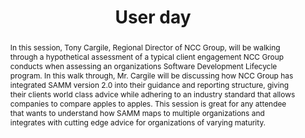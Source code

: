 ---
url: /user-day/2020/integrating-samm-into-consulting-assessments/
type: user-day
title: User day
name: Integrating SAMMv2 into Consulting Assessments
speaker: Tony Cargile
image: /img/people/Tony_Cargile.png
affiliation: NCC Group
role: Regional Director
linkedin: tony-cargile-7073b151
abstract: |
    In this session, Tony Cargile, Regional Director of NCC Group, will be walking through a hypothetical assessment of a typical client engagement NCC Group conducts when assessing an organizations Software Development Lifecycle program. In this walk through, Mr. Cargile will be discussing how NCC Group has integrated SAMM version 2.0 into their guidance and reporting structure, giving their clients world class advice while adhering to an industry standard that allows companies to compare apples to apples. This session is great for any attendee that wants to understand how SAMM maps to multiple organizations and integrates with cutting edge advice for organizations of varying maturity.
bio: |
    Tony Cargile is a Regional Director with NCC Group, a global information security firm specializing in application, network, and mobile security. At NCC Group, Tony has participated in and led projects ranging from single consultant short-term engagements to 50 consultant month-long projects. Specializing in application security, Tony has performed reviews of a vast array of products in both white-box and black-box methodologies in languages across the spectrum. In addition to contributing to NCC Group's assessments, Tony is the practice lead for the Security Development Lifecycle Service Line, developing methodologies, service offerings and overseeing all SDL engagements. Prior to NCC Group, Tony was a professional programmer and received a bachelor’s in Computer Science from the University of Texas at Austin.
---